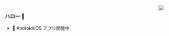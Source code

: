 <img align="right" src="https://github-readme-stats.vercel.app/api?username=hexch&show_icons=true&icon_color=CE1D2D&text_color=718096&bg_color=ffffff&hide_title=true" />

### ハロー 👋

- 🔭 Android/iOS アプリ開発中
